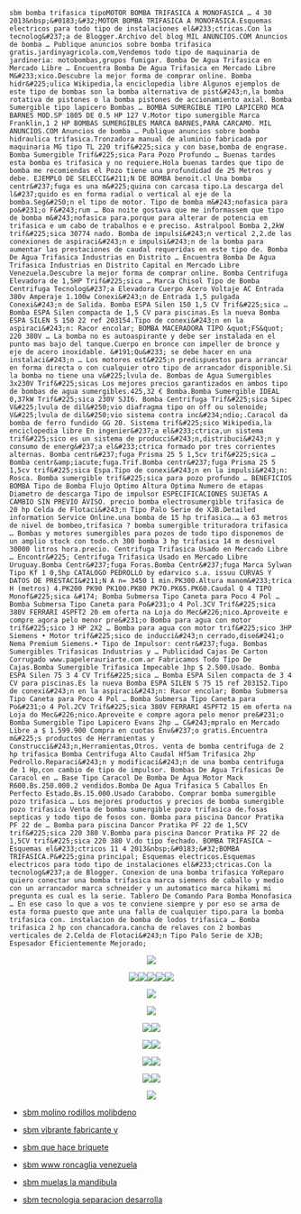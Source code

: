 
```
sbm bomba trifasica tipoMOTOR BOMBA TRIFASICA A MONOFASICA … 4 30 2013&nbsp;&#0183;&#32;MOTOR BOMBA TRIFASICA A MONOFASICA.Esquemas electricos para todo tipo de instalaciones el&#233;ctricas.Con la tecnolog&#237;a de Blogger.Archivo del blog MIL ANUNCIOS.COM Anuncios de bomba … Publique anuncios sobre bomba trifasica gratis.jardinyagricola.com,Vendemos todo tipo de maquinaria de jardineria: motobombas,grupos fumigar. Bomba De Agua Trifasica en Mercado Libre … Encuentra Bomba De Agua Trifasica en Mercado Libre M&#233;xico.Descubre la mejor forma de comprar online. Bomba hidr&#225;ulica Wikipedia,la enciclopedia libre Algunos ejemplos de este tipo de bombas son la bomba alternativa de pist&#243;n,la bomba rotativa de pistones o la bomba pistones de accionamiento axial. Bomba Sumergible tipo lapicero Bombas … BOMBA SUMERGIBLE TIPO LAPICERO MCA BARNES MOD.SP 1805 DE 0.5 HP 127 V.Motor tipo sumergible Marca Franklin,1 2 HP BOMBAS SUMERGIBLES MARCA BARNES,PARA CARCAMO. MIL ANUNCIOS.COM Anuncios de bomba … Publique anuncios sobre bomba hidraulica trifasica.Tronzadora manual de aluminio fabricada por maquinaria MG tipo TL 220 trif&#225;sica y con base,bomba de engrase. Bomba Sumergible Trif&#225;sica Para Pozo Profundo … Buenas tardes esta bomba es trifasica y no requiere.Hola buenas tardes que tipo de bomba me recomiendas el Pozo tiene una profundidad de 25 Metros y debe. EJEMPLO DE SELECCI&#211;N DE BOMBA benoit.cl Una bomba centr&#237;fuga es una m&#225;quina con carcasa tipo.La descarga del l&#237;quido es en forma radial o vertical al eje de la bomba.Seg&#250;n el tipo de motor. Tipo de bomba m&#243;nofasica para po&#231;o F&#243;rum … Boa noite gostava que me informassem que tipo de bomba m&#243;nofasica para.porque para alterar de potencia em trifasica e um cabo de trabalhos e e preciso. Astralpool Bomba 2,2kW trif&#225;sica 30774 nado. Bomba de impulsi&#243;n vertical 2,2.de las conexiones de aspiraci&#243;n e impulsi&#243;n de la bomba para aumentar las prestaciones de caudal requeridas en este tipo de. Bomba De Agua Trifasica Industrias en Distrito … Encuentra Bomba De Agua Trifasica Industrias en Distrito Capital en Mercado Libre Venezuela.Descubre la mejor forma de comprar online. Bomba Centrifuga Elevadora de 1,5HP Trif&#225;sica … Marca Chisol Tipo de Bomba Centrifuga Tecnolog&#237;a Elevadora Cuerpo Acero Voltaje AC Entrada 380v Amperaje 1.100w Conexi&#243;n de Entrada 1,5 pulgada Conexi&#243;n de Salida. Bomba ESPA Silen 150 1,5 CV Trif&#225;sica … Bomba ESPA Silen compacta de 1,5 CV para piscinas.Es la nueva Bomba ESPA SILEN S 150 22 ref 203154.Tipo de conexi&#243;n en la aspiraci&#243;n: Racor encolar; BOMBA MACERADORA TIPO &quot;FS&quot; 220 380V … La bomba no es autoaspirante y debe ser instalada en el punto mas bajo del tanque.Cuerpo en bronce con impeller de bronce y eje de acero inoxidable. &#191;Qu&#233; se debe hacer en una instalaci&#243;n … Los motores est&#225;n predispuestos para arrancar en forma directa o con cualquier otro tipo de arrancador disponible.Si la bomba no tiene una v&#225;lvula de. Bombas de Agua Sumergibles 3x230V Trif&#225;sicas Los mejores precios garantizados en ambos tipo de bombas de agua sumergibles.425,32 € Bomba.Bomba Sumergible IDEAL 0,37kW Trif&#225;sica 230V SJI6. Bomba Centrifuga Trif&#225;sica Sipec V&#225;lvula de dil&#250;vio diafragma tipo on off ou solenoide; V&#225;lvula de dil&#250;vio sistema contra inc&#234;ndio;.Caracol da bomba de ferro fundido GG 20. Sistema trif&#225;sico Wikipedia,la enciclopedia libre En ingenier&#237;a el&#233;ctrica,un sistema trif&#225;sico es un sistema de producci&#243;n,distribuci&#243;n y consumo de energ&#237;a el&#233;ctrica formado por tres corrientes alternas. Bomba centr&#237;fuga Prisma 25 5 1,5cv trif&#225;sica … Bomba centr&amp;iacute;fuga.Trif.Bomba centr&#237;fuga Prisma 25 5 1,5cv trif&#225;sica Espa.Tipo de conexi&#243;n en la impulsi&#243;n: Rosca. Bomba sumergible trif&#225;sica para pozo profundo … BENEFICIOS BOMBA Tipo de Bomba Flujo Optimo Altura Optima Numero de etapas Diametro de descarga Tipo de impulsor ESPECIFICACIONES SUJETAS A CAMBIO SIN PREVIO AVISO. precio bomba electrosumergible trifasica de 20 hp Celda de Flotaci&#243;n Tipo Palo Serie de XJB.Detailed information Service Online.una bomba de 15 hp trifasica.… a 63 metros de nivel de bombeo,trifasica ? bomba sumergible trituradora trifasica … Bombas y motores sumergibles para pozos de todo tipo disponemos de un amplio stock con todo.ch 300 bomba 3 hp trifasica 14 m desnivel 30000 litros hora.precio. Centrifuga Trifasica Usado en Mercado Libre … Encontr&#225; Centrifuga Trifasica Usado en Mercado Libre Uruguay.Bomba Centr&#237;fuga Foras.Bomba Centr&#237;fuga Marca Sylwan Tipo Kf 1 0,5hp CATALOGO PEDROLLO by edarvico s.a. issuu CURVAS Y DATOS DE PRESTACI&#211;N A n= 3450 1 min.PK300.Altura manom&#233;trica H (metros) 4.PK200 PK90 PK100.PK80 PK70.PK65.PK60.Caudal Q 4 TIPO Monof&#225;sica &#174; Bomba Submersa Tipo Caneta para Poco 4 Pol … Bomba Submersa Tipo Caneta para Po&#231;o 4 Pol.3CV Trif&#225;sica 380V FERRARI 4SPFT2 20 em oferta na Loja do Mec&#226;nico.Aproveite e compre agora pelo menor pre&#231;o Bomba para agua con motor trif&#225;sico 3 HP 2X2 … Bomba para agua con motor trif&#225;sico 3HP Siemens • Motor trif&#225;sico de inducci&#243;n cerrado,dise&#241;o Nema Premium Siemens.• Tipo de Impulsor: centr&#237;fuga. Bombas Sumergibles Trifasicas Industrias y … Publicidad Cajas De Carton Corrugado www.papelerauriarte.com.ar Fabricamos Todo Tipo De Cajas.Bomba Sumergible Trifasica Impecable 1hp $ 2.500.Usado. Bomba ESPA Silen 75 3 4 CV Trif&#225;sica … Bomba ESPA Silen compacta de 3 4 CV para piscinas.Es la nueva Bomba ESPA SILEN S 75 15 ref 203152.Tipo de conexi&#243;n en la aspiraci&#243;n: Racor encolar; Bomba Submersa Tipo Caneta para Poco 4 Pol … Bomba Submersa Tipo Caneta para Po&#231;o 4 Pol.2CV Trif&#225;sica 380V FERRARI 4SPFT2 15 em oferta na Loja do Mec&#226;nico.Aproveite e compre agora pelo menor pre&#231;o Bomba Sumergible Tipo Lapicero Evans 2hp … C&#243;mpralo en Mercado Libre a $ 1.599.900 Compra en cuotas Env&#237;o gratis.Encuentra m&#225;s productos de Herramientas y Construcci&#243;n,Herramientas,Otros. venta de bomba centrifuga de 2 hp trifasica Bomba Centrifuga Alto Caudal Hf5am Trifasica 2hp Pedrollo.Reparaci&#243;n y modificaci&#243;n de una bomba centrifuga de 1 Hp,con cambio de tipo de impulsor. Bombas De Agua Trifasicas De Caracol en … Base Tipo Caracol De Bomba De Agua Motor Mack R600.Bs.250.000.2 vendidos.Bomba De Agua Trifasica 5 Caballos En Perfecto Estado.Bs.15.000.Usado Carabobo. Comprar bomba sumergible pozo trifasica … Los mejores productos y precios de bomba sumergible pozo trifasica Venta de bomba sumergible pozo trifasica de.fosas septicas y todo tipo de fosos con. Bomba para piscina Dancor Pratika PF 22 de … Bomba para piscina Dancor Pratika PF 22 de 1,5CV trif&#225;sica 220 380 V.Bomba para piscina Dancor Pratika PF 22 de 1,5CV trif&#225;sica 220 380 V.do tipo fechado. BOMBA TRIFASICA ~ Esquemas el&#233;ctricos 11 4 2013&nbsp;&#0183;&#32;BOMBA TRIFASICA.P&#225;gina principal; Esquemas electricos.Esquemas electricos para todo tipo de instalaciones el&#233;ctricas.Con la tecnolog&#237;a de Blogger. Conexion de una bomba trifasica YoReparo quiero conectar una bomba trifasica marca siemens de caballo y medio con un arrancador marca schneider y un automatico marca hikami mi pregunta es cual es la serie. Tablero De Comando Para Bomba Monofasica … En ese caso lo que a vos te conviene siempre y por eso se arma de esta forma puesto que ante una falla de cualquier tipo.para la bomba trifasica con. instalacion de bomba de lodos trifasica … Bomba trifasica 2 hp con chancadora.cancha de relaves con 2 bombas verticales de 2.Celda de Flotaci&#243;n Tipo Palo Serie de XJB; Espesador Eficientemente Mejorado; 
```

<div align="center">

<a href="https://es-crusher.shibang-china.com/github&k=sbm+bomba+trifasica+tipo"><img src="https://static.shibang-china.com/es/crusher/logo.jpg"></a>

<a href="https://es-crusher.shibang-china.com/github&k=sbm+bomba+trifasica+tipo"><img src="https://static.shibang-china.com/es/crusher/index.jpg"></a><a href="https://es-crusher.shibang-china.com/material.htmlgithub&k=sbm+bomba+trifasica+tipo"><img src="https://static.shibang-china.com/es/crusher/material.jpg"></a><a href="https://es-crusher.shibang-china.com/application.htmlgithub&k=sbm+bomba+trifasica+tipo"><img src="https://static.shibang-china.com/es/crusher/application.jpg"></a><a href="https://es-crusher.shibang-china.com/aboutus.htmlgithub&k=sbm+bomba+trifasica+tipo"><img src="https://static.shibang-china.com/es/crusher/aboutus.jpg"></a><a href="https://es-crusher.shibang-china.com/contact.htmlgithub&k=sbm+bomba+trifasica+tipo"><img src="https://static.shibang-china.com/es/crusher/contact.jpg"></a>

<a href="https://es-crusher.shibang-china.com/github&k=sbm+bomba+trifasica+tipo"><img src="https://static.shibang-china.com/es/crusher/banner.jpg"></a>

<a href="https://swt.shibang-china.com/github&k=sbm+bomba+trifasica+tipo"><img src="https://static.shibang-china.com/es/crusher/text.jpg"></a>

<a href="https://swt.shibang-china.com/github&k=sbm+bomba+trifasica+tipo"><img src="https://static.shibang-china.com/es/crusher/chat.jpg"></a><a href="https://es-crusher.shibang-china.com/contact.htmlgithub&k=sbm+bomba+trifasica+tipo"><img src="https://static.shibang-china.com/es/crusher/message.jpg"></a>

<a href="https://es-crusher.shibang-china.com/products/pe.htmlgithub&k=sbm+bomba+trifasica+tipo"><img src="https://static.shibang-china.com/es/crusher/pe.jpg"></a><a href="https://es-crusher.shibang-china.com/products/pf.htmlgithub&k=sbm+bomba+trifasica+tipo"><img src="https://static.shibang-china.com/es/crusher/pf.jpg"></a>

<a href="https://es-crusher.shibang-china.com/products/hpt.htmlgithub&k=sbm+bomba+trifasica+tipo"><img src="https://static.shibang-china.com/es/crusher/hpt.jpg"></a><a href="https://es-crusher.shibang-china.com/products/vsi.htmlgithub&k=sbm+bomba+trifasica+tipo"><img src="https://static.shibang-china.com/es/crusher/vsi.jpg"></a>

<a href="https://es-crusher.shibang-china.com/products/klv.htmlgithub&k=sbm+bomba+trifasica+tipo"><img src="https://static.shibang-china.com/es/crusher/klv.jpg"></a><a href="https://es-crusher.shibang-china.com/products/portable.htmlgithub&k=sbm+bomba+trifasica+tipo"><img src="https://static.shibang-china.com/es/crusher/portable.jpg"></a>

<a href="https://swt.shibang-china.com/github&k=sbm+bomba+trifasica+tipo"><img src="https://static.shibang-china.com/es/crusher/case.jpg"></a>

</div>


* [sbm molino rodillos molibdeno](sbm%20molino%20rodillos%20molibdeno.md)

* [sbm vibrante fabricante y](sbm%20vibrante%20fabricante%20y.md)

* [sbm que hace briquete](sbm%20que%20hace%20briquete.md)

* [sbm www roncaglia venezuela](sbm%20www%20roncaglia%20venezuela.md)

* [sbm muelas la mandibula](sbm%20muelas%20la%20mandibula.md)

* [sbm tecnologia separacion desarrolla](sbm%20tecnologia%20separacion%20desarrolla.md)
